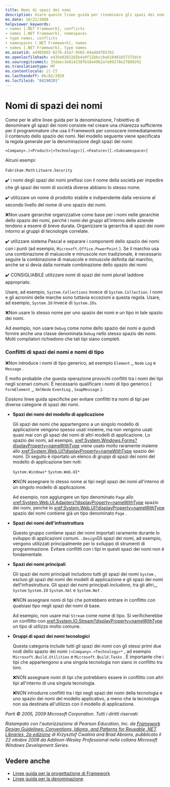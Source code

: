 ```yaml
---
title: Nomi di spazi dei nomi
description: Usare queste linee guida per rinominare gli spazi dei nomi come parte delle linee guida per la progettazione di librerie che estendono e interagiscono con le librerie .NET.
ms.date: 10/22/2008
helpviewer_keywords:
- names [.NET Framework], conflicts
- names [.NET Framework], namespaces
- type names, conflicts
- namespaces [.NET Framework], names
- names [.NET Framework], type names
ms.assetid: a49058d2-0276-43a7-9502-04adddf857b2
ms.openlocfilehash: e435e0281165b4a9f12bbccbeb10401b57375dcb
ms.sourcegitcommit: 33deec3e814238fb18a49b2a7e89278e27888291
ms.translationtype: MT
ms.contentlocale: it-IT
ms.lasthandoff: 06/02/2020
ms.locfileid: "84290201"
---
```

# <a name="names-of-namespaces"></a>Nomi di spazi dei nomi
Come per le altre linee guida per la denominazione, l'obiettivo di denominare gli spazi dei nomi consiste nel creare una chiarezza sufficiente per il programmatore che usa il Framework per conoscere immediatamente il contenuto dello spazio dei nomi. Nel modello seguente viene specificata la regola generale per la denominazione degli spazi dei nomi:

 `<Company>.(<Product>|<Technology>)[.<Feature>][.<Subnamespace>]`

 Alcuni esempi:

 `Fabrikam.Math` `Litware.Security`

 ✔️ i nomi degli spazi dei nomi prefissi con il nome della società per impedire che gli spazi dei nomi di società diverse abbiano lo stesso nome.

 ✔️ utilizzare un nome di prodotto stabile e indipendente dalla versione al secondo livello del nome di uno spazio dei nomi.

 ❌Non usare gerarchie organizzative come base per i nomi nelle gerarchie dello spazio dei nomi, perché i nomi dei gruppi all'interno delle aziende tendono a essere di breve durata. Organizzare la gerarchia di spazi dei nomi intorno ai gruppi di tecnologie correlate.

 ✔️ utilizzare sistema Pascal e separare i componenti dello spazio dei nomi con i punti (ad esempio, `Microsoft.Office.PowerPoint` ). Se il marchio usa una combinazione di maiuscole e minuscole non tradizionale, è necessario seguire la combinazione di maiuscole e minuscole definita dal marchio, anche se si devia dalla normale combinazione dello spazio dei nomi

 ✔️ CONSIGLIABILE utilizzare nomi di spazi dei nomi plurali laddove appropriato.

 Usare, ad esempio, `System.Collections` invece di `System.Collection`. I nomi e gli acronimi delle marche sono tuttavia eccezioni a questa regola. Usare, ad esempio, `System.IO` invece di `System.IOs`.

 ❌Non usare lo stesso nome per uno spazio dei nomi e un tipo in tale spazio dei nomi.

 Ad esempio, non usare `Debug` come nome dello spazio dei nomi e quindi fornire anche una classe denominata `Debug` nello stesso spazio dei nomi. Molti compilatori richiedono che tali tipi siano completi.

### <a name="namespaces-and-type-name-conflicts"></a>Conflitti di spazi dei nomi e nomi di tipo
 ❌Non introduce i nomi di tipo generico, ad esempio `Element` ,, `Node` `Log` e `Message` .

 È molto probabile che questa operazione provochi conflitti tra i nomi dei tipi negli scenari comuni. È necessario qualificare i nomi di tipo generico ( `FormElement` ,, `XmlNode` `EventLog` , `SoapMessage` ).

 Esistono linee guida specifiche per evitare conflitti tra nomi di tipi per diverse categorie di spazi dei nomi.

- **Spazi dei nomi del modello di applicazione**

     Gli spazi dei nomi che appartengono a un singolo modello di applicazione vengono spesso usati insieme, ma non vengono usati quasi mai con gli spazi dei nomi di altri modelli di applicazione. Lo spazio dei nomi, ad esempio, <xref:System.Windows.Forms?displayProperty=nameWithType> viene usato molto raramente insieme allo <xref:System.Web.UI?displayProperty=nameWithType> spazio dei nomi. Di seguito è riportato un elenco di gruppi di spazi dei nomi del modello di applicazione ben noti:

     `System.Windows*` `System.Web.UI*`

     ❌NON assegnare lo stesso nome ai tipi negli spazi dei nomi all'interno di un singolo modello di applicazione.

     Ad esempio, non aggiungere un tipo denominato `Page` allo <xref:System.Web.UI.Adapters?displayProperty=nameWithType> spazio dei nomi, perché lo <xref:System.Web.UI?displayProperty=nameWithType> spazio dei nomi contiene già un tipo denominato `Page` .

- **Spazi dei nomi dell'infrastruttura**

     Questo gruppo contiene spazi dei nomi importati raramente durante lo sviluppo di applicazioni comuni. `.Design`Gli spazi dei nomi, ad esempio, vengono utilizzati principalmente per lo sviluppo di strumenti di programmazione. Evitare conflitti con i tipi in questi spazi dei nomi non è fondamentale.

- **Spazi dei nomi principali**

     Gli spazi dei nomi principali includono tutti gli spazi dei nomi `System` , esclusi gli spazi dei nomi dei modelli di applicazione e gli spazi dei nomi dell'infrastruttura. Gli spazi dei nomi principali includono, tra gli altri,,, `System` `System.IO` `System.Xml` e `System.Net` .

     ❌NON assegnare nomi di tipi che potrebbero entrare in conflitto con qualsiasi tipo negli spazi dei nomi di base.

     Ad esempio, non usare mai `Stream` come nome di tipo. Si verificherebbe un conflitto con <xref:System.IO.Stream?displayProperty=nameWithType> un tipo di utilizzo molto comune.

- **Gruppi di spazi dei nomi tecnologici**

     Questa categoria include tutti gli spazi dei nomi con gli stessi primi due nodi dello spazio dei nomi `(<Company>.<Technology>*` , ad esempio `Microsoft.Build.Utilities` e `Microsoft.Build.Tasks` . È importante che i tipi che appartengono a una singola tecnologia non siano in conflitto tra loro.

     ❌NON assegnare nomi di tipi che potrebbero essere in conflitto con altri tipi all'interno di una singola tecnologia.

     ❌NON introdurre conflitti tra i tipi negli spazi dei nomi della tecnologia e uno spazio dei nomi del modello applicativo, a meno che la tecnologia non sia destinata all'utilizzo con il modello di applicazione.

 *Parti © 2005, 2009 Microsoft Corporation. Tutti i diritti riservati.*

 *Ristampato con l'autorizzazione di Pearson Education, Inc. da [Framework Design Guidelines: Conventions, Idioms, and Patterns for Reusable .NET Libraries, 2a edizione](https://www.informit.com/store/framework-design-guidelines-conventions-idioms-and-9780321545619) di Krzysztof Cwalina and Brad Abrams, pubblicato il 22 ottobre 2008 da Addison-Wesley Professional nella collana Microsoft Windows Development Series.*

## <a name="see-also"></a>Vedere anche

- [Linee guida per la progettazione di Framework](index.md)
- [Linee guida per la denominazione](naming-guidelines.md)
